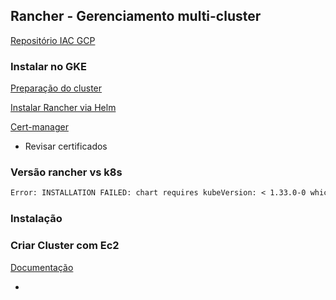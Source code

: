 ## Rancher - Gerenciamento multi-cluster

[Repositório IAC GCP](https://github.com/Adenilson365/devopslabs01-iac)

### Instalar no GKE

[Preparação do cluster ](https://ranchermanager.docs.rancher.com/getting-started/installation-and-upgrade/install-upgrade-on-a-kubernetes-cluster/rancher-on-gke)

[Instalar Rancher via Helm](https://ranchermanager.docs.rancher.com/getting-started/installation-and-upgrade/install-upgrade-on-a-kubernetes-cluster#install-the-rancher-helm-chart)

[Cert-manager](https://artifacthub.io/packages/helm/cert-manager/cert-manager)

- Revisar certificados

### Versão rancher vs k8s

```txt
Error: INSTALLATION FAILED: chart requires kubeVersion: < 1.33.0-0 which is incompatible with Kubernetes v1.33.2-gke.1240000
```

### Instalação

### Criar Cluster com Ec2

[Documentação](https://ranchermanager.docs.rancher.com/how-to-guides/new-user-guides/launch-kubernetes-with-rancher/use-new-nodes-in-an-infra-provider/create-an-amazon-ec2-cluster)

-

